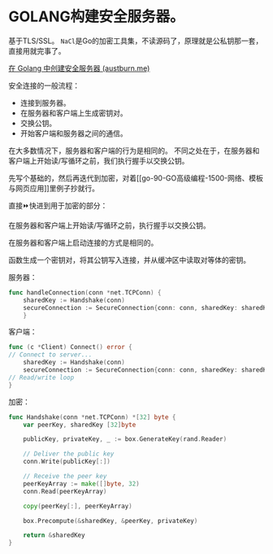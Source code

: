 # GOLANG构建安全服务器。
基于TLS/SSL。
`NaCl`是Go的加密工具集，不读源码了，原理就是公私钥那一套，直接用就完事了。

[在 Golang 中创建安全服务器 (austburn.me)](https://austburn.me/blog/golang-server.html)

安全连接的一般流程：
-   连接到服务器。
-   在服务器和客户端上生成密钥对。
-   交换公钥。
-   开始客户端和服务器之间的通信。

在大多数情况下，服务器和客户端的行为是相同的。
不同之处在于，在服务器和客户端上开始读/写循环之前，我们执行握手以交换公钥。

先写个基础的，然后再迭代到加密，对着[[go-90-GO高级编程-1500-网络、模板与网页应用]]里例子抄就行。

直接⏩快进到用于加密的部分：

在服务器和客户端上开始读/写循环之前，执行握手以交换公钥。

在服务器和客户端上启动连接的方式是相同的。

函数生成一个密钥对，将其公钥写入连接，并从缓冲区中读取对等体的密钥。


服务器：
```go
func handleConnection(conn *net.TCPConn) { 
	sharedKey := Handshake(conn) 
	secureConnection := SecureConnection{conn: conn, sharedKey: sharedKey} // Read/write loop 
	}
```
客户端：
```go
func (c *Client) Connect() error { 
// Connect to server... 
	sharedKey := Handshake(conn) 
	secureConnection := SecureConnection{conn: conn, sharedKey: sharedKey} 
// Read/write loop 
}
```
加密：
```go
func Handshake(conn *net.TCPConn) *[32] byte {
    var peerKey, sharedKey [32]byte

    publicKey, privateKey, _ := box.GenerateKey(rand.Reader)

    // Deliver the public key
    conn.Write(publicKey[:])

    // Receive the peer key
    peerKeyArray := make([]byte, 32)
    conn.Read(peerKeyArray)

    copy(peerKey[:], peerKeyArray)

    box.Precompute(&sharedKey, &peerKey, privateKey)

    return &sharedKey
}
```
